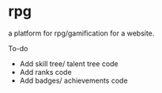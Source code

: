 rpg
===

a platform for rpg/gamification for a website.

To-do

  * Add skill tree/ talent tree code
  * Add ranks code
  * Add badges/ achievements code
